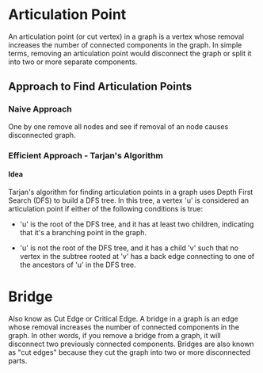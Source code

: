 # Articulation Point

An articulation point (or cut vertex) in a graph is a vertex whose removal increases the number of connected components in the graph. 
In simple terms, removing an articulation point would disconnect the graph or split it into two or more separate components.

## Approach to Find Articulation Points

### Naive Approach 
One by one remove all nodes and see if removal of an node causes disconnected graph.

### Efficient Approach - Tarjan's Algorithm
#### Idea
Tarjan's algorithm for finding articulation points in a graph uses Depth First Search (DFS) to build a DFS tree. In this tree, a vertex 'u' is considered an articulation point if either of the following conditions is true:

- 'u' is the root of the DFS tree, and it has at least two children, indicating that it's a branching point in the graph.

- 'u' is not the root of the DFS tree, and it has a child 'v' such that no vertex in the subtree rooted at 'v' has a back edge connecting to one of the ancestors of 'u' in the DFS tree.


# Bridge

Also know as Cut Edge or Critical Edge.
A bridge in a graph is an edge whose removal increases the number of connected components in the graph. 
In other words, if you remove a bridge from a graph, it will disconnect two previously connected components. Bridges are also known as "cut edges" because they cut the graph into two or more disconnected parts.